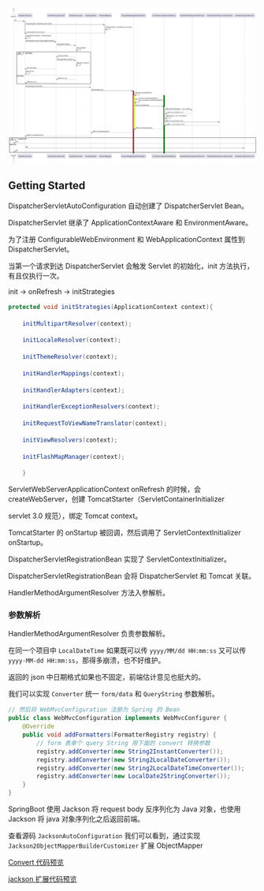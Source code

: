 ![springmvc](./README.assets/springmvc-17200759884942.png)

## Getting Started



DispatcherServletAutoConfiguration 自动创建了 DispatcherServlet Bean。



DispatcherServlet 继承了 ApplicationContextAware 和 EnvironmentAware。

为了注册 ConfigurableWebEnvironment 和 WebApplicationContext 属性到 DispatcherServlet。



当第一个请求到达 DispatcherServlet 会触发 Servlet 的初始化，init 方法执行，有且仅执行一次。



init -> onRefresh -> initStrategies

```java
protected void initStrategies(ApplicationContext context){

​    initMultipartResolver(context);

​    initLocaleResolver(context);

​    initThemeResolver(context);

​    initHandlerMappings(context);

​    initHandlerAdapters(context);

​    initHandlerExceptionResolvers(context);

​    initRequestToViewNameTranslator(context);

​    initViewResolvers(context);

​    initFlashMapManager(context);

​    }
```



ServletWebServerApplicationContext onRefresh 的时候，会 createWebServer，创建 TomcatStarter（ServletContainerInitializer

servlet 3.0 规范），绑定 Tomcat context。

TomcatStarter 的 onStartup 被回调，然后调用了 ServletContextInitializer onStartup。

DispatcherServletRegistrationBean 实现了 ServletContextInitializer。

DispatcherServletRegistrationBean 会将 DispatcherServlet 和 Tomcat 关联。

HandlerMethodArgumentResolver 方法入参解析。



### 参数解析

HandlerMethodArgumentResolver  负责参数解析。

在同一个项目中 `LocalDateTime` 如果既可以传 `yyyy/MM/dd HH:mm:ss` 又可以传 `yyyy-MM-dd HH:mm:ss`，那得多崩溃，也不好维护。

返回的 json 中日期格式如果也不固定，前端估计意见也挺大的。

我们可以实现 `Converter` 统一 `form/data` 和 `QueryString` 参数解析。

```java
// 然后将 WebMvcConfiguration 注册为 Spring 的 Bean
public class WebMvcConfiguration implements WebMvcConfigurer {
    @Override
    public void addFormatters(FormatterRegistry registry) {
        // form 表单个 query String 用下面的 convert 转换参数
        registry.addConverter(new String2InstantConverter());
        registry.addConverter(new String2LocalDateConverter());
        registry.addConverter(new String2LocalDateTimeConverter());
        registry.addConverter(new LocalDate2StringConverter());
    }
}
```

SpringBoot 使用 Jackson 将 request body 反序列化为 Java 对象，也使用 Jackson 将 java 对象序列化之后返回前端。

查看源码 `JacksonAutoConfiguration` 我们可以看到，通过实现 `Jackson2ObjectMapperBuilderCustomizer` 扩展 ObjectMapper

[Convert 代码预览](https://github.com/zhangpanqin/fly-spring-cloud/tree/master/cloud-common/src/main/java/com/mflyyou/cloud/common/convert)

[jackson 扩展代码预览](https://github.com/zhangpanqin/fly-spring-cloud/blob/master/cloud-common/src/main/java/com/mflyyou/cloud/common/CommonJacksonCustomizerAutoConfiguration.java)